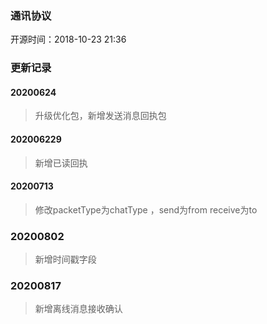 ###  通讯协议

开源时间：2018-10-23 21:36

### 更新记录

#### 20200624
> 升级优化包，新增发送消息回执包

#### 202006229
> 新增已读回执

#### 20200713
> 修改packetType为chatType ，send为from  receive为to

### 20200802
> 新增时间戳字段

### 20200817
> 新增离线消息接收确认